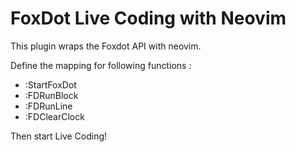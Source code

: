 # FoxDot Live Coding with Neovim

This plugin wraps the Foxdot API with neovim.

Define the mapping for following functions :

- :StartFoxDot
- :FDRunBlock
- :FDRunLine
- :FDClearClock

 Then start Live Coding!
